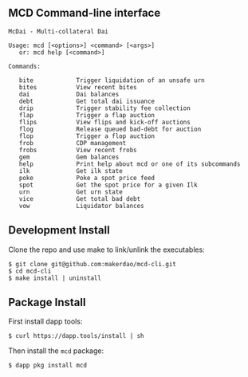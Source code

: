 ## MCD Command-line interface

```
McDai - Multi-collateral Dai

Usage: mcd [<options>] <command> [<args>]
   or: mcd help [<command>]

Commands:

   bite            Trigger liquidation of an unsafe urn
   bites           View recent bites
   dai             Dai balances
   debt            Get total dai issuance
   drip            Trigger stability fee collection
   flap            Trigger a flap auction
   flips           View flips and kick-off auctions
   flog            Release queued bad-debt for auction
   flop            Trigger a flop auction
   frob            CDP management
   frobs           View recent frobs
   gem             Gem balances
   help            Print help about mcd or one of its subcommands
   ilk             Get ilk state
   poke            Poke a spot price feed
   spot            Get the spot price for a given Ilk
   urn             Get urn state
   vice            Get total bad debt
   vow             Liquidator balances
```

## Development Install

Clone the repo and use make to link/unlink the executables:

```
$ git clone git@github.com:makerdao/mcd-cli.git
$ cd mcd-cli
$ make install | uninstall
```

## Package Install

First install dapp tools:

```
$ curl https://dapp.tools/install | sh
```

Then install the `mcd` package:

```bash
$ dapp pkg install mcd
```
